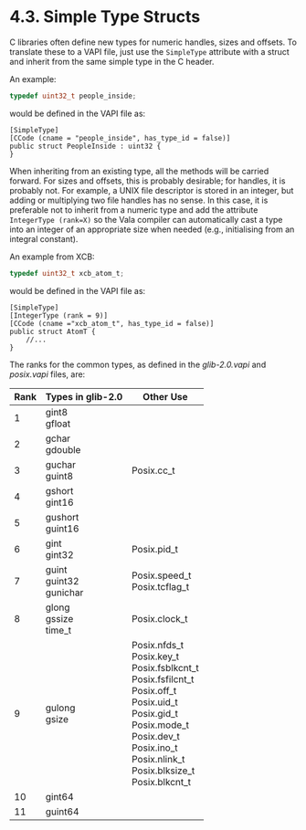 # 4.3. Simple Type Structs

C libraries often define new types for numeric handles, sizes and
offsets. To translate these to a VAPI file, just use the `SimpleType`
attribute with a struct and inherit from the same simple type in the C
header.

An example:

```c
typedef uint32_t people_inside;
```

would be defined in the VAPI file as:

```vala
[SimpleType]
[CCode (cname = "people_inside", has_type_id = false)]
public struct PeopleInside : uint32 {
}
```

When inheriting from an existing type, all the methods will be carried
forward. For sizes and offsets, this is probably desirable; for handles,
it is probably not. For example, a UNIX file descriptor is stored in an
integer, but adding or multiplying two file handles has no sense. In
this case, it is preferable not to inherit from a numeric type and add
the attribute `IntegerType (rank=X)` so the Vala compiler can
automatically cast a type into an integer of an appropriate size when
needed (e.g., initialising from an integral constant).

An example from XCB:

```c
typedef uint32_t xcb_atom_t;
```

would be defined in the VAPI file as:

```vala
[SimpleType]
[IntegerType (rank = 9)] 
[CCode (cname ="xcb_atom_t", has_type_id = false)] 
public struct AtomT {
    //...
}
```

The ranks for the common types, as defined in the *glib-2.0.vapi* and
*posix.vapi* files, are:

| **Rank** | **Types in glib-2.0**          | **Other Use**                                                                                                                                                                                                                    |
|----------|--------------------------------|----------------------------------------------------------------------------------------------------------------------------------------------------------------------------------------------------------------------------------|
| 1        | gint8<br/>gfloat               |                                                                                                                                                                                                                                  |
| 2        | gchar<br/>gdouble              |                                                                                                                                                                                                                                  |
| 3        | guchar<br/>guint8              | Posix.cc_t                                                                                                                                                                                                                       |
| 4        | gshort<br/>gint16              |                                                                                                                                                                                                                                  |
| 5        | gushort<br/>guint16            |                                                                                                                                                                                                                                  |
| 6        | gint<br/>gint32                | Posix.pid_t                                                                                                                                                                                                                      |
| 7        | guint<br/>guint32<br/>gunichar | Posix.speed_t<br/>Posix.tcflag_t                                                                                                                                                                                                 |
| 8        | glong<br/>gssize<br/>time_t    | Posix.clock_t                                                                                                                                                                                                                    |
| 9        | gulong<br/>gsize               | Posix.nfds_t<br/>Posix.key_t<br/>Posix.fsblkcnt_t<br/>Posix.fsfilcnt_t<br/>Posix.off_t<br/>Posix.uid_t<br/>Posix.gid_t<br/>Posix.mode_t<br/>Posix.dev_t<br/>Posix.ino_t<br/>Posix.nlink_t<br/>Posix.blksize_t<br/>Posix.blkcnt_t |
| 10       | gint64                         |                                                                                                                                                                                                                                  |
| 11       | guint64                        |                                                                                                                                                                                                                                  |
